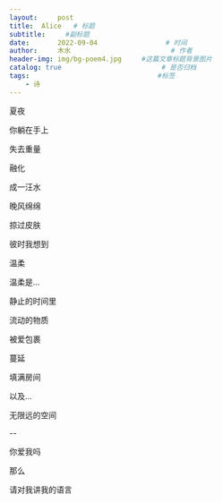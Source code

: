 ```yaml
---
layout:     post                       
title:  Alice   # 标题
subtitle:     #副标题
date:       2022-09-04                 # 时间
author:     木水                         # 作者
header-img: img/bg-poem4.jpg     #这篇文章标题背景图片
catalog: true                         # 是否归档
tags:                                #标签
    - 诗
---
```

夏夜

你躺在手上

失去重量

融化

成一汪水



晚风绵绵

掠过皮肤

彼时我想到

温柔



温柔是…

静止的时间里

流动的物质

被爱包裹

蔓延

填满房间

以及…

无限远的空间

--

你爱我吗

那么

请对我讲我的语言
